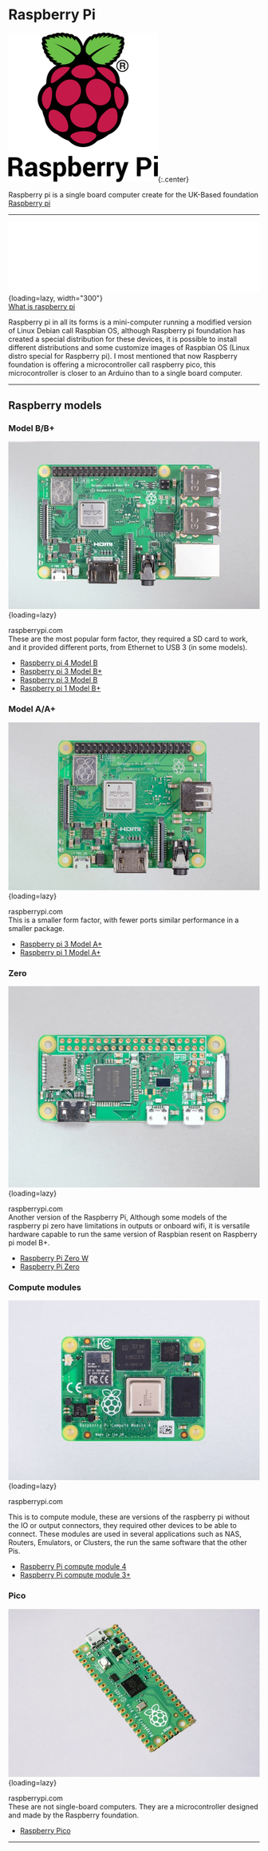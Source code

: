 # Raspberry Pi 
![pi logo](images/RPi-Logo-Stacked-Reg-SCREEN.png){:.center}

Raspberry  pi  is a single board computer create for the UK-Based foundation [Raspberry pi](https://www.raspberrypi.org/)

-------------------------------
![Raspberry pi logo](images/RPi-Logo-White-Landscape-PRINT.png){loading=lazy, width="300"}   
[What is raspberry pi](https://www.youtube.com/watch?v=uXUjwk2-qx4)

Raspberry pi in all its forms is a mini-computer running a modified version of Linux Debian call Raspbian OS, although Raspberry pi foundation has created a special distribution for these devices, it is possible to install different distributions and some customize images of Raspbian OS (Linux distro special for Raspberry pi). I most mentioned that now Raspberry foundation is offering a microcontroller call raspberry pico, this microcontroller is closer to an Arduino than to a single board computer.

--------------------------------

## Raspberry models

### Model B/B+
  ![Model B](images/modelB.jpeg){loading=lazy}<figcaption>raspberrypi.com</figcaption>
  These are the most popular form factor, they required a SD card to work, and it provided different ports, from Ethernet to USB 3 (in some models). 

  * [Raspberry pi 4 Model B](https://www.raspberrypi.com/products/raspberry-pi-4-model-b/)  
  * [Raspberry pi 3 Model B+](https://www.raspberrypi.com/products/raspberry-pi-3-model-b-plus/)  
  * [Raspberry pi 3 Model B](https://www.raspberrypi.com/products/raspberry-pi-3-model-b/)  
  * [Raspberry pi 1 Model B+](https://www.raspberrypi.com/products/raspberry-pi-1-model-b-plus/)  


### Model A/A+

  ![Model A](images/modelA.jpeg){loading=lazy}<figcaption>raspberrypi.com</figcaption>
  This is a smaller form factor, with fewer ports similar performance in a smaller package.  

  * [Raspberry pi 3 Model A+](https://www.raspberrypi.com/products/raspberry-pi-3-model-a-plus/)  
  * [Raspberry pi 1 Model A+](https://www.raspberrypi.com/products/raspberry-pi-1-model-a-plus/)  

### Zero

  ![Pi zero](images/pi_zero.jpeg){loading=lazy}<figcaption>raspberrypi.com</figcaption>
  Another version of the Raspberry Pi, Although some models of the raspberry pi zero have limitations in outputs or onboard wifi, it is versatile hardware capable to run the same version of Raspbian resent on Raspberry pi model B+.    
 * [Raspberry Pi Zero W](https://www.raspberrypi.com/products/raspberry-pi-zero-w/)  
 * [Raspberry Pi Zero](https://www.raspberrypi.com/products/raspberry-pi-zero/)     

### Compute modules

  ![compute modele](images/compute_model4.jpeg){loading=lazy}<figcaption>raspberrypi.com</figcaption>
  
  This is to compute module, these are versions of the raspberry pi without the IO or output connectors, they required other devices to be able to connect. These modules are used in several applications such as NAS, Routers, Emulators, or Clusters, the run the same software that the other Pis.
  
  * [Raspberry Pi compute module 4](https://www.raspberrypi.com/products/compute-module-4/?variant=raspberry-pi-cm4001000)  
  * [Raspberry Pi compute module 3+](https://www.raspberrypi.com/products/compute-module-3-plus/)

  
### Pico

  ![Raspberry pico](images/pico.jpeg){loading=lazy}<figcaption>raspberrypi.com</figcaption>
  These are not single-board computers. They are a microcontroller designed and made by the Raspberry foundation.  

  * [Raspberry Pico](https://www.raspberrypi.com/products/raspberry-pi-pico/)

------------------------------------------------------------------------------------

